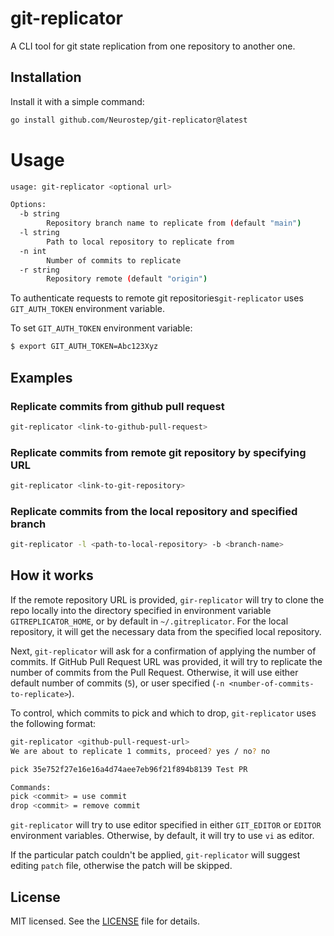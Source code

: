# git-replicator

A CLI tool for git state replication from one repository to another one.

## Installation

Install it with a simple command:

```sh
go install github.com/Neurostep/git-replicator@latest
```

# Usage

```sh
usage: git-replicator <optional url>

Options:
  -b string
    	Repository branch name to replicate from (default "main")
  -l string
    	Path to local repository to replicate from
  -n int
    	Number of commits to replicate
  -r string
    	Repository remote (default "origin")
```

To authenticate requests to remote git repositories`git-replicator` uses `GIT_AUTH_TOKEN` environment variable.

To set `GIT_AUTH_TOKEN` environment variable:

```sh
$ export GIT_AUTH_TOKEN=Abc123Xyz
```

## Examples

### Replicate commits from github pull request

```sh
git-replicator <link-to-github-pull-request>
```

### Replicate commits from remote git repository by specifying URL

```sh
git-replicator <link-to-git-repository>
```

### Replicate commits from the local repository and specified branch

```sh
git-replicator -l <path-to-local-repository> -b <branch-name>
```

## How it works

If the remote repository URL is provided, `gir-replicator` will try to clone the repo locally into the directory
specified in environment variable `GITREPLICATOR_HOME`, or by default in `~/.gitreplicator`.
For the local repository, it will get the necessary data from the specified local repository.

Next, `git-replicator` will ask for a confirmation of applying the number of commits. If GitHub Pull Request
URL was provided, it will try to replicate the number of commits from the Pull Request. Otherwise, it will
use either default number of commits (`5`), or user specified (`-n <number-of-commits-to-replicate>`).

To control, which commits to pick and which to drop, `git-replicator` uses the following format:

```sh
git-replicator <github-pull-request-url>
We are about to replicate 1 commits, proceed? yes / no? no

pick 35e752f27e16e16a4d74aee7eb96f21f894b8139 Test PR

Commands:
pick <commit> = use commit
drop <commit> = remove commit
```

`git-replicator` will try to use editor specified in either `GIT_EDITOR` or `EDITOR` environment variables.
Otherwise, by default, it will try to use `vi` as editor.

If the particular patch couldn't be applied, `git-replicator` will suggest editing `patch` file, otherwise
the patch will be skipped.

## License

MIT licensed. See the [LICENSE](LICENSE) file for details.
